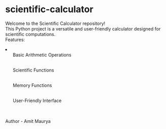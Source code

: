 # scientific-calculator
Welcome to the Scientific Calculator repository!<br>This Python project is a versatile and user-friendly calculator designed for scientific computations.<br>Features:<li><br><ul>Basic Arithmetic Operations</ul><br><ul>Scientific Functions</ul><br><ul>Memory Functions</ul><br><ul>User-Friendly Interface</ul></li>
<br><br>Author - Amit Maurya
